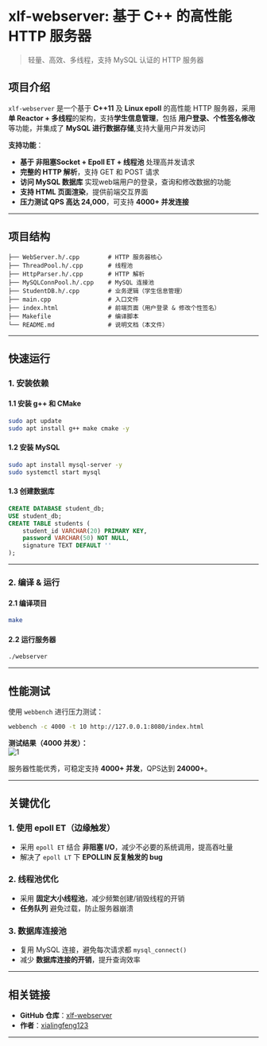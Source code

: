 #  xlf-webserver: 基于 C++ 的高性能 HTTP 服务器  
>  轻量、高效、多线程，支持 MySQL 认证的 HTTP 服务器

##  项目介绍  
`xlf-webserver` 是一个基于 **C++11** 及 **Linux epoll** 的高性能 HTTP 服务器，采用**单 Reactor + 多线程**的架构，支持**学生信息管理**，包括 **用户登录、个性签名修改** 等功能，并集成了 **MySQL 进行数据存储**,支持大量用户并发访问

 **支持功能**：
-  **基于 非阻塞Socket + Epoll ET + 线程池** 处理高并发请求  
-  **完整的 HTTP 解析**，支持 GET 和 POST 请求  
-  **访问 MySQL 数据库**  实现web端用户的登录，查询和修改数据的功能
-  **支持 HTML 页面渲染**，提供前端交互界面  
-  **压力测试 QPS 高达 24,000**，可支持 **4000+ 并发连接**  

---

##  项目结构
```plaintext
├── WebServer.h/.cpp        # HTTP 服务器核心
├── ThreadPool.h/.cpp       # 线程池
├── HttpParser.h/.cpp       # HTTP 解析
├── MySQLConnPool.h/.cpp    # MySQL 连接池
├── StudentDB.h/.cpp        # 业务逻辑（学生信息管理）
├── main.cpp                # 入口文件
├── index.html              # 前端页面（用户登录 & 修改个性签名）
├── Makefile                # 编译脚本
└── README.md               # 说明文档（本文件）
```

---

##  快速运行

###  1. 安装依赖
#### 1.1 安装 g++ 和 CMake
```bash
sudo apt update
sudo apt install g++ make cmake -y
```

####  1.2 安装 MySQL
```bash
sudo apt install mysql-server -y
sudo systemctl start mysql
```

####  1.3 创建数据库
```sql
CREATE DATABASE student_db;
USE student_db;
CREATE TABLE students (
    student_id VARCHAR(20) PRIMARY KEY,
    password VARCHAR(50) NOT NULL,
    signature TEXT DEFAULT ''
);
```

---

###  2. 编译 & 运行

####  2.1 编译项目
```bash
make
```

#### 2.2 运行服务器
```bash
./webserver
```
---

##  性能测试
使用 `webbench` 进行压力测试：
```bash
webbench -c 4000 -t 10 http://127.0.0.1:8080/index.html
```
**测试结果（4000 并发）：**  
![1](https://github.com/user-attachments/assets/3f7d7040-b68c-4383-bf6c-87e97d5d48a4)

服务器性能优秀，可稳定支持 **4000+ 并发**，QPS达到 **24000+**。

---

## 关键优化
###  1. 使用 epoll ET（边缘触发）
- 采用 `epoll ET` 结合 **非阻塞 I/O**，减少不必要的系统调用，提高吞吐量  
- 解决了 `epoll LT` 下 **EPOLLIN 反复触发的 bug**  

###  2. 线程池优化
- 采用 **固定大小线程池**，减少频繁创建/销毁线程的开销  
- **任务队列** 避免过载，防止服务器崩溃  

###  3. 数据库连接池
- 复用 MySQL 连接，避免每次请求都 `mysql_connect()`  
- 减少 **数据库连接的开销**，提升查询效率  

---

##  相关链接
- **GitHub 仓库**：[xlf-webserver](https://github.com/xialingfeng123/xlf-webserver)
- **作者**：[xialingfeng123](https://github.com/xialingfeng123)

---

